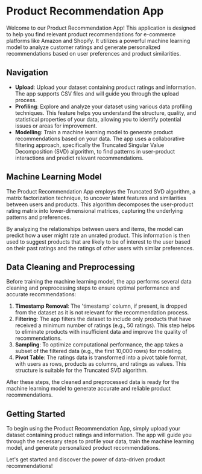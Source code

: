# Product Recommendation App

Welcome to our Product Recommendation App! This application is designed to help you find relevant product recommendations for e-commerce platforms like Amazon and Shopify. It utilizes a powerful machine learning model to analyze customer ratings and generate personalized recommendations based on user preferences and product similarities.

## Navigation

- **Upload**: Upload your dataset containing product ratings and information. The app supports CSV files and will guide you through the upload process.
- **Profiling**: Explore and analyze your dataset using various data profiling techniques. This feature helps you understand the structure, quality, and statistical properties of your data, allowing you to identify potential issues or areas for improvement.
- **Modelling**: Train a machine learning model to generate product recommendations based on your data. The app uses a collaborative filtering approach, specifically the Truncated Singular Value Decomposition (SVD) algorithm, to find patterns in user-product interactions and predict relevant recommendations.

## Machine Learning Model

The Product Recommendation App employs the Truncated SVD algorithm, a matrix factorization technique, to uncover latent features and similarities between users and products. This algorithm decomposes the user-product rating matrix into lower-dimensional matrices, capturing the underlying patterns and preferences.

By analyzing the relationships between users and items, the model can predict how a user might rate an unrated product. This information is then used to suggest products that are likely to be of interest to the user based on their past ratings and the ratings of other users with similar preferences.

## Data Cleaning and Preprocessing

Before training the machine learning model, the app performs several data cleaning and preprocessing steps to ensure optimal performance and accurate recommendations:

1. **Timestamp Removal**: The 'timestamp' column, if present, is dropped from the dataset as it is not relevant for the recommendation process.
2. **Filtering**: The app filters the dataset to include only products that have received a minimum number of ratings (e.g., 50 ratings). This step helps to eliminate products with insufficient data and improve the quality of recommendations.
3. **Sampling**: To optimize computational performance, the app takes a subset of the filtered data (e.g., the first 10,000 rows) for modeling.
4. **Pivot Table**: The ratings data is transformed into a pivot table format, with users as rows, products as columns, and ratings as values. This structure is suitable for the Truncated SVD algorithm.

After these steps, the cleaned and preprocessed data is ready for the machine learning model to generate accurate and reliable product recommendations.

## Getting Started

To begin using the Product Recommendation App, simply upload your dataset containing product ratings and information. The app will guide you through the necessary steps to profile your data, train the machine learning model, and generate personalized product recommendations.

Let's get started and discover the power of data-driven product recommendations!
